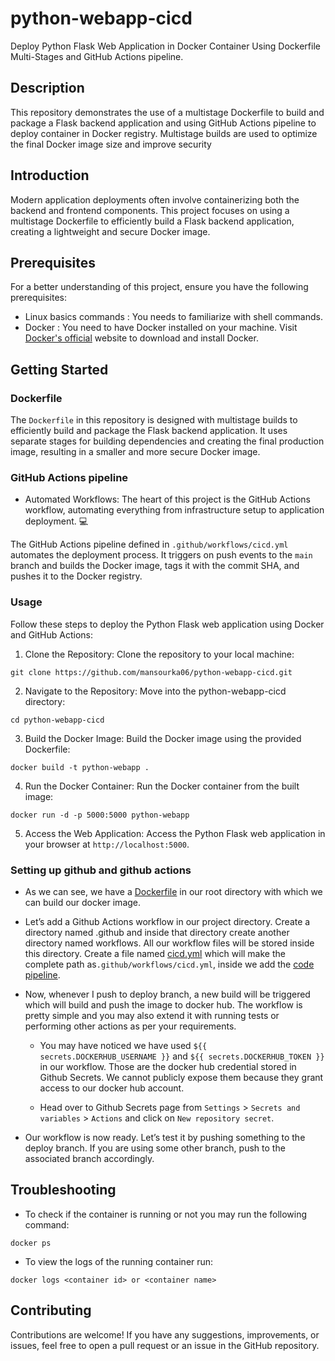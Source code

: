 # python-webapp-cicd

Deploy Python Flask Web Application in Docker Container Using Dockerfile Multi-Stages and GitHub Actions pipeline.

## Description

This repository demonstrates the use of a multistage Dockerfile to build and package a Flask backend application and using GitHub Actions pipeline to deploy container in Docker registry.
Multistage builds are used to optimize the final Docker image size and improve security

## Introduction
Modern application deployments often involve containerizing both the backend and frontend components. This project focuses on using a multistage Dockerfile to efficiently build a Flask backend application, creating a lightweight and secure Docker image.

## Prerequisites

For a better understanding of this project, ensure you have the following prerequisites:

- Linux basics commands : You needs to familiarize with shell commands.
- Docker : You need to have Docker installed on your machine. Visit [Docker's official](https://www.docker.com/get-started/) website to download and install Docker.

## Getting Started

### Dockerfile

The `Dockerfile` in this repository is designed with multistage builds to efficiently build and package the Flask backend application. It uses separate stages for building dependencies and creating the final production image, resulting in a smaller and more secure Docker image.

### GitHub Actions pipeline
 - Automated Workflows: The heart of this project is the GitHub Actions workflow, 
automating everything from infrastructure setup to application deployment. 💻





The GitHub Actions pipeline defined in `.github/workflows/cicd.yml` automates the deployment process. It triggers on push events to the `main` branch and builds the Docker image, tags it with the commit SHA, and pushes it to the Docker registry.

### Usage

Follow these steps to deploy the Python Flask web application using Docker and GitHub Actions:

1. Clone the Repository:
Clone the repository to your local machine:
```
git clone https://github.com/mansourka06/python-webapp-cicd.git
```

2. Navigate to the Repository:
Move into the python-webapp-cicd directory:
```
cd python-webapp-cicd
```

3. Build the Docker Image:
Build the Docker image using the provided Dockerfile:
```
docker build -t python-webapp .
```

4. Run the Docker Container:
Run the Docker container from the built image:
```
docker run -d -p 5000:5000 python-webapp
```

5. Access the Web Application:
Access the Python Flask web application in your browser at `http://localhost:5000`.

### Setting up github and github actions

- As we can see, we have a [Dockerfile](Dockerfile) in our root directory with which we can build our docker image.

- Let’s add a Github Actions workflow in our project directory. Create a directory named .github and inside that directory create another directory named workflows. All our workflow files will be stored inside this directory. Create a file named [cicd.yml](.github/workflows/cicd.yml) which will make the complete path as`.github/workflows/cicd.yml`, inside we add the [code pipeline](.github/workflows/cicd.yml).

- Now, whenever I push to deploy branch, a new build will be triggered which will build and push the image to docker hub. The workflow is pretty simple and you may also extend it with running tests or performing other actions as per your requirements.

    - You may have noticed we have used `${{ secrets.DOCKERHUB_USERNAME }}` and `${{ secrets.DOCKERHUB_TOKEN }}` in our workflow. Those are the docker hub credential stored in Github Secrets. We cannot publicly expose them because they grant access to our docker hub account.

    - Head over to Github Secrets page from `Settings` > `Secrets and variables` > `Actions` and click on `New repository secret`.

- Our workflow is now ready. Let’s test it by pushing something to the deploy branch. If you are using some other branch, push to the associated branch accordingly.

## Troubleshooting

- To check if the container is running or not you may run the following command:
```
docker ps
```

- To view the logs of the running container run:
```
docker logs <container id> or <container name>
```

## Contributing
Contributions are welcome! If you have any suggestions, improvements, or issues, feel free to open a pull request or an issue in the GitHub repository.
